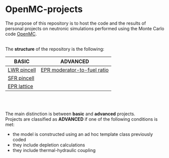 # OpenMC-projects

The purpose of this repository is to host the code and the results of personal projects on neutronic simulations performed using the Monte Carlo code [OpenMC](https://openmc.org/).
<br></br>

The **structure** of the repository is the following:

|BASIC                               |ADVANCED                                                     |
|------------------------------------|-------------------------------------------------------------|
|[LWR pincell](./basic/LWR_pincell/)|[EPR moderator-to-fuel ratio](./advanced/EPR_mod_fuel_ratio/)|
|[SFR pincell](./basic/SFR_pincell/)|                                                             |
|[EPR lattice](./basic/EPR_lattice/)|                                                             |

<br></br>


The main distinction is between **basic** and **advanced** projects.\
Projects are classified as **ADVANCED** if one of the following conditions is met:
- the model is constructed using an ad hoc template class previously coded
- they include depletion calculations
- they include thermal-hydraulic coupling




